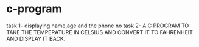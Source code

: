 # c-program
task 1-
displaying name,age and the phone no
task 2-
A C PROGRAM TO TAKE THE TEMPERATURE IN CELSIUS AND CONVERT IT TO FAHRENHEIT AND DISPLAY IT BACK.
